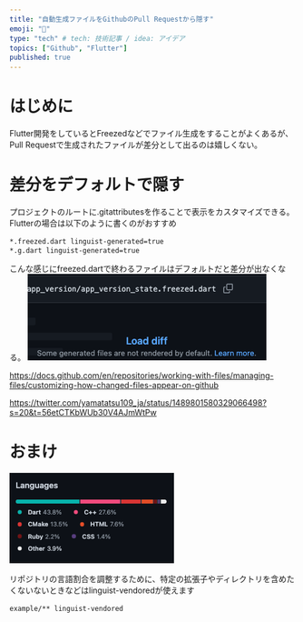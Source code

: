 ```yaml
---
title: "自動生成ファイルをGithubのPull Requestから隠す"
emoji: "👾"
type: "tech" # tech: 技術記事 / idea: アイデア
topics: ["Github", "Flutter"]
published: true
---
```

# はじめに
Flutter開発をしているとFreezedなどでファイル生成をすることがよくあるが、Pull Requestで生成されたファイルが差分として出るのは嬉しくない。
# 差分をデフォルトで隠す
プロジェクトのルートに.gitattributesを作ることで表示をカスタマイズできる。Flutterの場合は以下のように書くのがおすすめ
```text:.gitattributes
*.freezed.dart linguist-generated=true
*.g.dart linguist-generated=true
```
こんな感じにfreezed.dartで終わるファイルはデフォルトだと差分が出なくなる。
![](/images/SCR-20220207-dn4.png)

https://docs.github.com/en/repositories/working-with-files/managing-files/customizing-how-changed-files-appear-on-github

https://twitter.com/yamatatsu109_ja/status/1489801580329066498?s=20&t=56etCTKbWUb30V4AJmWtPw

# おまけ
![](/images/SCR-20221230-jsu.png)

リポジトリの言語割合を調整するために、特定の拡張子やディレクトリを含めたくないないときなどはlinguist-vendoredが使えます

```text:.gitattributes
example/** linguist-vendored
```